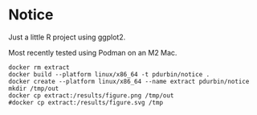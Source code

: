 # Notice

Just a little R project using ggplot2.

Most recently tested using Podman on an M2 Mac.

```
docker rm extract
docker build --platform linux/x86_64 -t pdurbin/notice .
docker create --platform linux/x86_64 --name extract pdurbin/notice
mkdir /tmp/out
docker cp extract:/results/figure.png /tmp/out
#docker cp extract:/results/figure.svg /tmp
```
